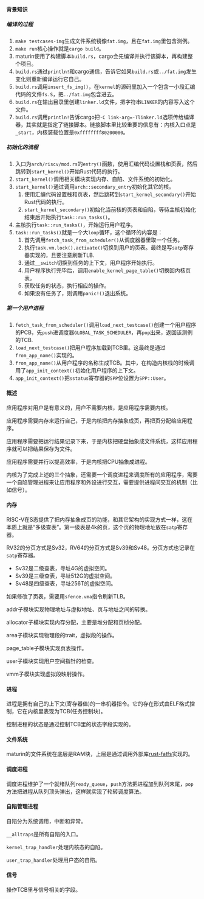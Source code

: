 #### 背景知识

##### 编译的过程

1. `make testcases-img`生成文件系统镜像`fat.img`，且在`fat.img`里包含测例。
1. `make run`核心操作就是`cargo build`。
1. maturin使用了构建脚本`build.rs`，cargo会先编译并执行该脚本，再构建整个项目。
1. `build.rs`通过`println!`和cargo通信，告诉它如果`build.rs`或`../fat.img`发生变化则重新编译运行它自己。
1. `build.rs`调用`insert_fs_img()`，在`kernel`的源码里加入一个包含一小段汇编代码的文件`fs.S`，把`../fat.img`包含进去。
1. `build.rs`在输出目录里创建`linker.ld`文件，把字符串`LINKER`的内容写入这个文件。
1. `build.rs`调用`println!`告诉cargo把`-C link-arg=-Tlinker.ld`选项传给编译器，其实就是指定了链接脚本。链接脚本里比较重要的信息有：内核入口点是`_start`，内核装载位置是`0xffffffff80200000`。

##### 初始化的流程

1. 入口为`arch/riscv/mod.rs`的`entry()`函数，使用汇编代码设置栈和页表，然后跳转到`start_kernel()`开始Rust代码的执行。
2. `start_kernel()`调用相关模块实现内存、自陷、文件系统的初始化。
3. `start_kernel()`通过调用`arch::secondary_entry`初始化其它的核。
   1. 使用汇编代码设置栈和页表，然后跳转到`start_kernel_secondary()`开始Rust代码的执行。
   2. `start_kernel_secondary()`初始化当前核的页表和自陷，等待主核初始化结束后开始执行`task::run_tasks()`。
4. 主核执行`task::run_tasks()`，开始运行用户程序。
5. `task::run_tasks()`就是一个大`loop`循环，这个循环的内容是：
   1. 首先调用`fetch_task_from_scheduler()`从调度器器里取一个任务。
   1. 执行`task.vm.lock().activate()`切换到用户的页表。最终是写`satp`寄存器实现的，且要注意刷新TLB.
   2. 通过`__switch`切换到任务的上下文，用户程序开始执行。
   3. 用户程序执行完毕后，调用`enable_kernel_page_table()`切换回内核页表。
   4. 获取任务的状态，执行相应的操作。
   5. 如果没有任务了，则调用`panic!()`退出系统。

##### 第一个用户进程

1. `fetch_task_from_scheduler()`调用`load_next_testcase()`创建一个用户程序的PCB，先`push`进调度器`GLOBAL_TASK_SCHEDULER`，再`pop`出来，返回该测例的TCB.
2. `load_next_testcase()`把用户程序加载到TCB里。这最终是通过`from_app_name()`实现的。
3. `from_app_name()`从用户程序的名称生成TCB。其中，在构造内核栈的时候调用了`app_init_context()`初始化用户程序的上下文。
4. `app_init_context()`把`sstatus`寄存器的`SPP`位设置为`SPP::User`。

#### 概述

应用程序对用户是有意义的，用户不需要内核，是应用程序需要内核。

应用程序需要内存来运行自己，于是内核把内存抽象成页，再把页分配给应用程序。

应用程序需要把运行结果记录下来，于是内核把硬盘抽象成文件系统，这样应用程序就可以把结果保存为文件。

应用程序需要并行以提高效率，于是内核把CPU抽象成进程。

内核为了完成上述的三个抽象，还需要一个调度进程来调度所有的应用程序，需要一个自陷管理进程来让应用程序和外设进行交互，需要提供进程间交互的机制（比如信号）。

#### 内存

RISC-V在S态提供了把内存抽象成页的功能，和其它架构的实现方式一样，这在本质上就是“多级查表”。第一级表是4k的页，这个页的物理地址放在`satp`寄存器。

RV32的分页方式是Sv32，RV64的分页方式是Sv39和Sv48。分页方式也记录在`satp`寄存器。

- Sv32是二级查表，寻址4G的虚拟空间。
- Sv39是三级查表，寻址512G的虚拟空间。
- Sv48是四级查表，寻址256T的虚拟空间。

如果修改了页表，需要用`sfence.vma`指令刷新TLB。

addr子模块实现物理地址与虚拟地址、页与地址之间的转换。

allocator子模块实现内存分配，主要是堆分配和页桢分配。

area子模块实现物理段的trait，虚拟段的操作。

page_table子模块实现页表操作。

user子模块实现用户空间指针的检查。

vmm子模块实现虚拟段映射操作。

#### 进程

进程是拥有自己的上下文(寄存器值)的一串机器指令。它的存在形式由ELF格式控制，它在内核里表现为TCB(任务控制块)。

控制进程的状态是通过控制TCB里的状态字段实现的。

#### 文件系统

maturin的文件系统在底层是RAM块，上层是通过调用外部库[rust-fatfs](https://github.com/rafalh/rust-fatfs)实现的。

#### 调度进程

调度进程维护了一个就绪队列`ready_queue`，`push`方法把进程加到队列末尾，`pop`方法把进程从队列顶头弹出，这样就实现了轮转调度算法。

#### 自陷管理进程

自陷分为系统调用，中断和异常。

`__alltraps`是所有自陷的入口。

`kernel_trap_handler`处理内核态的自陷。

`user_trap_handler`处理用户态的自陷。

#### 信号

操作TCB里与信号相关的字段。
